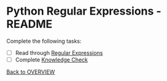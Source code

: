 # Python Regular Expressions - README
Complete the following tasks:
- [ ] Read through [Regular Expressions](regular_expressions.md)
- [ ] Complete [Knowledge Check](knowledge_check.md)

[Back to OVERVIEW](../README.md)